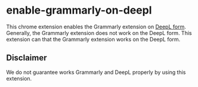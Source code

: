 # enable-grammarly-on-deepl

This chrome extension enables the Grammarly extension on [DeepL form](https://www.deepl.com/translator).
Generally, the Grammarly extension does not work on the DeepL form. This extension can that the Grammarly extension works on the DeepL form.

## Disclaimer
We do not guarantee works Grammarly and DeepL properly by using this extension.